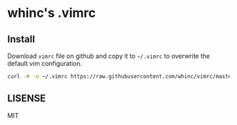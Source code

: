 # whinc's .vimrc

## Install

Download `vimrc` file on github and copy it to `~/.vimrc` to overwrite the default vim configuration.
```bash
curl -# -o ~/.vimrc https://raw.githubusercontent.com/whinc/vimrc/master/vimrc
```

## LISENSE

MIT